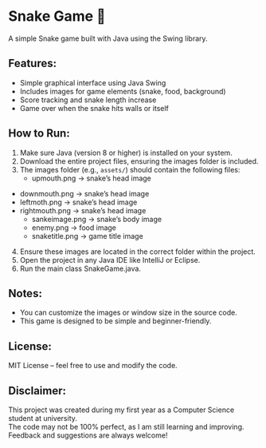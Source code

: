 # Snake Game 🐍

A simple Snake game built with Java using the Swing library.

## Features:
- Simple graphical interface using Java Swing
- Includes images for game elements (snake, food, background)
- Score tracking and snake length increase
- Game over when the snake hits walls or itself

## How to Run:
1. Make sure Java (version 8 or higher) is installed on your system.
2. Download the entire project files, ensuring the images folder is included.
3. The images folder (e.g., `assets/`) should contain the following files:
   - upmouth.png → snake’s head image  
- downmouth.png → snake’s head image  
- leftmoth.png → snake’s head image  
- rightmouth.png → snake’s head image  
   - sankeimage.png → snake’s body image  
   - enemy.png → food image  
   - snaketitle.png → game title image
4. Ensure these images are located in the correct folder within the project.
5. Open the project in any Java IDE like IntelliJ or Eclipse.
6. Run the main class SnakeGame.java.
## Notes:
- You can customize the images or window size in the source code.
- This game is designed to be simple and beginner-friendly.

## License:
MIT License – feel free to use and modify the code.


## Disclaimer:
This project was created during my first year as a Computer Science student at university.  
The code may not be 100% perfect, as I am still learning and improving.  
Feedback and suggestions are always welcome!
